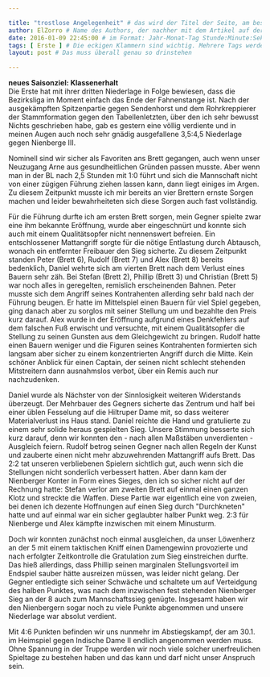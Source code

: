 ```yaml
---

title: "trostlose Angelegenheit" # das wird der Titel der Seite, am besten in Anführungszeichen (z.B. wenn er Sonderzeichen enthält)
author: ElZorro # Name des Authors, der nachher mit dem Artikel auf der Seite angezeigt wird; das ist unabhängig vom github-Benutzernamen
date: 2016-01-09 22:45:00 # im Format: Jahr-Monat-Tag Stunde:Minute:Sekunde, die Uhrzeit ist optional
tags: [ Erste ] # Die eckigen Klammern sind wichtig. Mehrere Tags werden durch Kommas separiert
layout: post # Das muss überall genau so drinstehen

---
```

**neues Saisonziel: Klassenerhalt**  
Die Erste hat mit ihrer dritten Niederlage in Folge bewiesen, dass die Bezirksliga im Moment einfach das Ende der Fahnenstange ist. Nach der ausgekämpften Spitzenpartie gegen Sendenhorst und dem Rohrkreppierer der Stammformation gegen den Tabellenletzten, über den ich sehr bewusst Nichts geschrieben habe, gab es gestern eine völlig verdiente und in meinen Augen auch noch sehr gnädig ausgefallene 3,5:4,5 Niederlage gegen Nienberge III.
<!-- continue -->
Nominell sind wir sicher als Favoriten ans Brett gegangen, auch wenn unser Neuzugang Arne aus gesundheitlichen Gründen passen musste. Aber wenn man in der BL nach 2,5 Stunden mit 1:0 führt und sich die Mannschaft nicht von einer zügigen Führung ziehen lassen kann, dann liegt einiges im Argen. Zu diesem Zeitpunkt musste ich mir bereits an vier Brettern ernste Sorgen machen und leider bewahrheiteten sich diese Sorgen auch fast vollständig.

Für die Führung durfte ich am ersten Brett sorgen, mein Gegner spielte zwar eine ihm bekannte Eröffnung, wurde aber eingeschnürt und konnte sich auch mit einem Qualitätsopfer nicht nennenswert befreien. Ein entschlossener Mattangriff sorgte für die nötige Entlastung durch Abtausch, wonach ein entfernter Freibauer den Sieg sicherte. Zu diesem Zeitpunkt standen Peter (Brett 6), Rudolf (Brett 7) und Alex (Brett 8) bereits bedenklich, Daniel wehrte sich am vierten Brett nach dem Verlust eines Bauern sehr zäh. Bei Stefan (Brett 2), Phillip (Brett 3) und Christian (Brett 5) war noch alles in geregelten, remislich erscheinenden Bahnen. Peter musste sich dem Angriff seines Kontrahenten allerding sehr bald nach der Führung beugen. Er hatte im Mittelspiel einen Bauern für viel Spiel gegeben, ging danach aber zu sorglos mit seiner Stellung um und bezahlte den Preis kurz darauf. Alex wurde in der Eröffnung aufgrund eines Denkfehlers auf dem falschen Fuß erwischt und versuchte, mit einem Qualitätsopfer die Stellung zu seinen Gunsten aus dem Gleichgewicht zu bringen. Rudolf hatte einen Bauern weniger und die Figuren seines Kontrahenten formierten sich langsam aber sicher zu einem konzentrierten Angriff durch die Mitte. Kein schöner Anblick für einen Captain, der seinen nicht schlecht stehenden Mitstreitern dann ausnahmslos verbot, über ein Remis auch nur nachzudenken.  

  Daniel wurde als Nächster von der Sinnlosigkeit weiteren Widerstands überzeugt. Der Mehrbauer des Gegners sicherte das Zentrum und half bei einer üblen Fesselung auf die Hiltruper Dame mit, so dass weiterer Materialverlust ins Haus stand. Daniel reichte die Hand und gratulierte zu einem sehr solide heraus gespielten Sieg. Unsere Stimmung besserte sich kurz darauf, denn wir konnten den - nach allen Maßstäben unverdienten - Ausgleich feiern. Rudolf betrog seinen Gegner nach allen Regeln der Kunst und zauberte einen nicht mehr abzuwehrenden Mattangriff aufs Brett. Das 2:2 tat unseren verbliebenen Spielern sichtlich gut, auch wenn sich die Stellungen nicht sonderlich verbessert hatten. Aber dann kam der Nienberger Konter in Form eines Sieges, den ich so sicher nicht auf der Rechnung hatte: Stefan verlor am zweiten Brett auf einmal einen ganzen Klotz und streckte die Waffen. Diese Partie war eigentlich eine von zweien, bei denen ich dezente Hoffnungen auf einen Sieg durch "Durchkneten" hatte und auf einmal war ein sicher geglaubter halber Punkt weg. 2:3 für Nienberge und Alex kämpfte inzwischen mit einem Minusturm.

  Doch wir konnten zunächst noch einmal ausgleichen, da unser Löwenherz an der 5 mit einem taktischen Kniff einen Damengewinn provozierte und nach erfolgter Zeitkontrolle die Gratulation zum Sieg einstreichen durfte. Das hieß allerdings, dass Phillip seinen marginalen Stellungsvorteil im Endspiel sauber hätte ausreizen müssen, was leider nicht gelang. Der Gegner entledigte sich seiner Schwäche und schaltete um auf Verteidgung des halben Punktes, was nach dem inzwischen fest stehenden Nienberger Sieg an der 8 auch zum Mannschaftssieg genügte. Insgesamt haben wir den Nienbergern sogar noch zu viele Punkte abgenommen und unsere Niederlage war absolut verdient.
  
  Mit 4:6 Punkten befinden wir uns nunmehr im Abstiegskampf, der am 30.1. im Heimspiel gegen Indische Dame II endlich angenommen werden muss. Ohne Spannung in der Truppe werden wir noch viele solcher unerfreulichen Spieltage zu bestehen haben und das kann und darf nicht unser Anspruch sein. 
